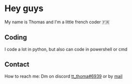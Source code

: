 Hey guys
========
My name is Thomas and I'm a little french coder 🇫🇷

Coding
------
I code a lot in python, but also can code in powershell or cmd

Contact
-------
How to reach me: Dm on discord [tt_thoma#6939](https://www.discord.com/app/channels/@me) or by [mail](mailto:thomwill212@gmail.com)
